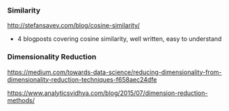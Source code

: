 ### Similarity

http://stefansavev.com/blog/cosine-similarity/
  - 4 blogposts covering cosine similarity, well written, easy to understand

### Dimensionality Reduction

https://medium.com/towards-data-science/reducing-dimensionality-from-dimensionality-reduction-techniques-f658aec24dfe

https://www.analyticsvidhya.com/blog/2015/07/dimension-reduction-methods/
